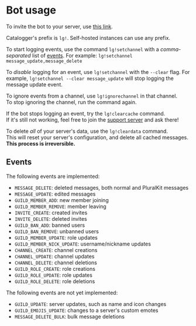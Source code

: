 # Bot usage

To invite the bot to your server, use [this link](https://discord.com/api/oauth2/authorize?client_id=830819903371739166&permissions=537259248&scope=bot%20applications.commands).

Catalogger's prefix is `lg!`. Self-hosted instances can use any prefix.

To start logging events, use the command `lg!setchannel` with a *comma-separated* list of [events](#events).
For example: `lg!setchannel message_update,message_delete`

To *disable* logging for an event, use `lg!setchannel` with the `--clear` flag.
For example, `lg!setchannel --clear message_update` will stop logging the message update event.

To ignore events from a channel, use `lg!ignorechannel` in that channel.  
To stop ignoring the channel, run the command again.

If the bot stops logging an event, try the `lg!clearcache` command.  
If it's still not working, feel free to join the [support server](https://discord.gg/anzCcFKBk4) and ask there!

To delete *all* of your server's data, use the `lg!cleardata` command.  
This will reset your server's configuration, and delete all cached messages.  
**This process is irreversible.**

## Events

The following events are implemented:

- `MESSAGE_DELETE`: deleted messages, both normal and PluralKit messages
- `MESSAGE_UPDATE`: edited messages
- `GUILD_MEMBER_ADD`: new member joining
- `GUILD_MEMBER_REMOVE`: member leaving
- `INVITE_CREATE`: created invites
- `INVITE_DELETE`: deleted invites
- `GUILD_BAN_ADD`: banned users
- `GUILD_BAN_REMOVE`: unbanned users
- `GUILD_MEMBER_UPDATE`: role updates
- `GUILD_MEMBER_NICK_UPDATE`: username/nickname updates
- `CHANNEL_CREATE`: channel creations
- `CHANNEL_UPDATE`: channel updates
- `CHANNEL_DELETE`: channel deletions
- `GUILD_ROLE_CREATE`: role creations
- `GUILD_ROLE_UPDATE`: role updates
- `GUILD_ROLE_DELETE`: role deletions

The following events are not yet implemented:

- `GUILD_UPDATE`: server updates, such as name and icon changes
- `GUILD_EMOJIS_UPDATE`: changes to a server's custom emotes
- `MESSAGE_DELETE_BULK`: bulk message deletions